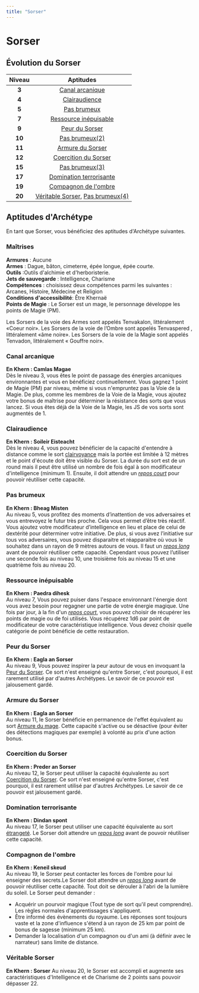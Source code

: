 ```yaml
---
title: "Sorser"
---
```

# Sorser

## Évolution du Sorser

|Niveau|Aptitudes|
|:-:|:-:|
|**3**|[Canal arcanique](#canal-arcanique)|
|**4**|[Clairaudience](#clairaudience)||
|**5**|[Pas brumeux](#pas-brumeux)|
|**7**|[Ressource inépuisable](#ressource-inepuisable)|
|**9**|[Peur du Sorser](#peur-du-sorser)|
|**10**|[Pas brumeux(2)](#pas-brumeux) |
|**11**|[Armure du Sorser](#armure-du-sorser) |
|**12**|[Coercition du Sorser](#pas-brumeux) |
|**15** |[Pas brumeux(3)](#pas-brumeux) |
|**17** |[Domination terrorisante](#domination-terrorisante) |
|**19** |[Compagnon de l'ombre](#compagnon-de-l-ombre) |
|**20**|[Véritable Sorser](#veritable-sorser), [Pas brumeux(4)](#pas-brumeux) |

## Aptitudes d'Archétype
En tant que Sorser, vous bénéficiez des aptitudes d'Archétype suivantes.

### Maîtrises
**Armures** :  Aucune   
**Armes** : Dague, bâton, cimeterre, épée longue, épée courte.  
**Outils** :Outils d'alchimie et d'herboristerie.     
**Jets de sauvegarde** : Intelligence, Charisme    
**Compétences** : choisissez deux compétences parmi les suivantes : Arcanes, Histoire, Médecine et Religion    
**Conditions d'accessibilité**: Être Khernaë    
**Points de Magie** : Le Sorser est un mage, le personnage développe les points de Magie (PM).    

Les Sorsers de la voie des Armes sont appelés Tenvakalon, littéralement «Coeur noir». Les Sorsers de la voie de l’Ombre sont appelés Tenvaspered , littéralement «âme noire». Les Sorsers de la voie de la Magie sont appelés Tenvadon, littéralement « Gouffre noir».

### Canal arcanique  
**En Khern : Camlas Magae**  
Dès le niveau 3, vous êtes le point de passage des énergies arcaniques environnantes et vous en bénéficiez continuellement. Vous gagnez 1 point de Magie (PM) par niveau, même si vous n'empruntez pas la Voie de la Magie. De plus, comme les membres de la Voie de la Magie, vous ajoutez votre bonus de maîtrise pour déterminer la résistance des sorts que vous lancez. Si vous êtes déjà de la Voie de la Magie, les JS de vos sorts sont augmentés de 1.     

### Clairaudience  
**En Khern : Soileir Eisteacht**  
Dès le niveau 4, vous pouvez bénéficier de la capacité d'entendre à distance comme le sort [clairvoyance](/grimoire/clairvoyance) mais la portée est limitée à 12 mètres et le point d'écoute doit être visible du Sorser. La durée du sort est de un round mais il peut être utilisé un nombre de fois égal à son modificateur d'intelligence (minimum 1). Ensuite, il doit attendre un [_repos court_](/gerer-la-sante-du-personnage/#repos-court) pour pouvoir réutiliser cette capacité.    

### Pas brumeux  
**En Khern : Bheag Misten**  
Au niveau 5, vous profitez des moments d’inattention de vos adversaires et vous entrevoyez le futur très proche. Cela vous permet d’être très réactif. Vous ajoutez votre modificateur d’intelligence en lieu et place de celui de dextérité pour déterminer votre initiative. De plus, si vous avez l’initiative sur tous vos adversaires, vous pouvez disparaitre et réapparaitre où vous le souhaitez dans un rayon de 9 mètres autours de vous. Il faut un [_repos long_](/gerer-la-sante-du-personnage/#repos-long) avant de pouvoir réutiliser cette capacité. Cependant vous pouvez l’utiliser une seconde fois au niveau 10, une troisième fois au niveau 15 et une quatrième fois au niveau 20.   

### Ressource inépuisable  
**En Khern : Paedra  dihesk**  
Au niveau 7, Vous pouvez puiser dans l'espace environnant l'énergie dont vous avez besoin pour regagner une partie de votre énergie magique. Une fois par jour, à la fin d'un [_repos court_](/gerer-la-sante-du-personnage/#repos-court), vous pouvez choisir de récupérer les points de magie ou de foi utilisés. Vous récupérez 1d6 par point de modificateur de votre caractéristique intelligence. Vous devez choisir quelle catégorie de point bénéficie de cette restauration.

### Peur du Sorser
**En Khern : Eagla an Sorser**  
Au niveau 9, Vous pouvez inspirer la peur autour de vous en invoquant la [Peur du Sorser](/grimoire/peur-du-sorser). Ce sort n'est enseigné qu'entre Sorser, c'est pourquoi, il est rarement utilisé par d'autres Archétypes. Le savoir de ce pouvoir est jalousement gardé.

### Armure du Sorser
**En Khern : Eagla an Sorser**   
Au niveau 11, le Sorser bénéficie en permanence de l'effet équivalent au sort [Armure du mage](/grimoire/armure-du-mage). Cette capacité s'active ou se désactive (pour éviter des détections magiques par exemple) à volonté au prix d'une action bonus.     

### Coercition du Sorser
**En Khern : Preder an Sorser**  
Au niveau 12, le Sorser peut utiliser la capacité équivalente au sort [Coercition du Sorser](/grimoire/coercition-du-sorser). Ce sort n'est enseigné qu'entre Sorser, c'est pourquoi, il est rarement utilisé par d'autres Archétypes. Le savoir de ce pouvoir est jalousement gardé.   

### Domination terrorisante
**En Khern : Dindan spont**  
Au niveau 17, le Sorser peut utiliser une capacité équivalente au sort [étrangeté](grimoire/etrangete). Le Sorser doit attendre un [_repos long_](/gerer-la-sante-du-personnage/#repos-long) avant de pouvoir réutiliser cette capacité.

### Compagnon de l'ombre
**En Khern : Keneil skeud**    
Au niveau 19, le Sorser peut contacter les forces de l'ombre pour lui enseigner des secrets.Le Sorser doit attendre un [_repos long_](/gerer-la-sante-du-personnage/#repos-long) avant de pouvoir réutiliser cette capacité. Tout doit se dérouler à l'abri de la lumière du soleil. Le Sorser peut demander :
- Acquérir un pourvoir magique (Tout type de sort qu'il peut comprendre). Les règles normales d'apprentissages s'appliquent.
- Être informé des évènements du royaume. Les réponses sont toujours vaste et la zone d'influence s'étend à un rayon de 25 km par point de bonus de sagesse (minimum 25 km).
- Demander la localisation d'un compagnon ou d'un ami (à définir avec le narrateur) sans limite de distance.   

### Véritable Sorser  
**En Khern : Sorser**
Au niveau 20, le Sorser est accompli et augmente ses caractéristiques d'Intelligence et de Charisme de 2 points sans pouvoir dépasser 22.

